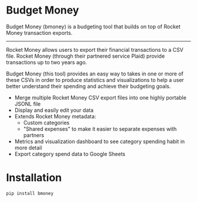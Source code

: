 # Budget Money

Budget Money (bmoney) is a budgeting tool that builds on top of Rocket Money transaction exports.

---

Rocket Money allows users to export their financial transactions to a CSV file. Rocket Money (through their partnered service Plaid) provide transactions up to two years ago.

Budget Money (this tool) provides an easy way to  takes in one or more of these CSVs in order to produce statistics and visualizations to help a user better understand their spending and achieve their budgeting goals.

- Merge multiple Rocket Money CSV export files into one highly portable JSONL file
- Display and easily edit your data
- Extends Rocket Money metadata:
    - Custom categories
    - "Shared expenses" to make it easier to separate expenses with partners
- Metrics and visualization dashboard to see category spending habit in more detail
- Export category spend data to Google Sheets 

# Installation

`pip install bmoney`




